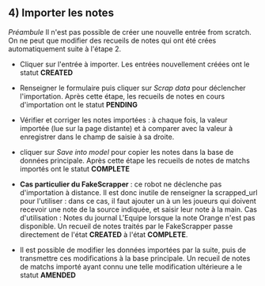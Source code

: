 ## 4) Importer les notes
*Préambule* Il n'est pas possible de créer une nouvelle entrée from scratch. On ne peut que modifier des
recueils de notes qui ont été crées automatiquement suite à l'étape 2.

- Cliquer sur l'entrée à importer. Les entrées nouvellement
créées ont le statut **CREATED**

- Renseigner le formulaire puis cliquer sur *Scrap data* pour déclencher l'importation. Après cette étape, les
recueils de notes en cours d'importation ont le statut **PENDING**

- Vérifier et corriger les notes importées : à chaque fois, la valeur importée (lue sur la page distante) et à comparer
avec
 la valeur à enregistrer dans le champ de saisie à sa droite.

- cliquer sur *Save into model* pour copier les notes dans la base de données principale. Après cette étape les
 recueils de notes de matchs importés ont le statut **COMPLETE**

- **Cas particulier du FakeScrapper** : ce robot ne déclenche pas d'importation à distance. Il est donc inutile de
renseigner la scrapped_url pour l'utiliser : dans ce cas, il faut ajouter un à un les joueurs qui doivent recevoir
une note de la source indiquée, et saisir leur note à la main. Cas d'utilisation : Notes du journal L'Equipe lorsque
la note Orange n'est pas disponible. Un recueil de notes traités par le FakeScrapper passe directement de l'état
**CREATED** à l'état **COMPLETE**.

- Il est possible de modifier les données importées par la suite, puis de transmettre ces modifications à la base
principale. Un recueil de notes de matchs importé ayant connu une telle modification ultérieure a le statut **AMENDED**
